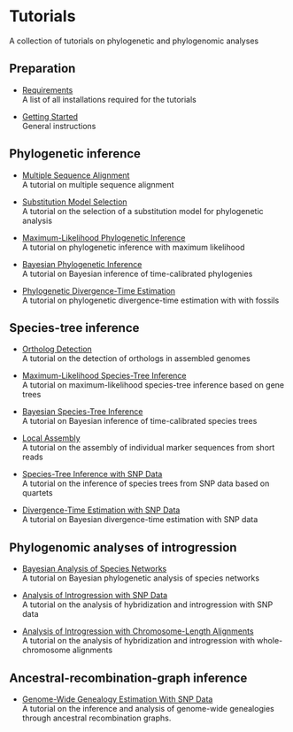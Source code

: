 # Tutorials

A collection of tutorials on phylogenetic and phylogenomic analyses


## Preparation

* [Requirements](requirements.md)<br>A list of all installations required for the tutorials

* [Getting Started](getting_started.md)<br>General instructions

## Phylogenetic inference

* [Multiple Sequence Alignment](multiple_sequence_alignment/README.md)<br>A tutorial on multiple sequence alignment

* [Substitution Model Selection](substitution_model_selection/README.md)<br>A tutorial on the selection of a substitution model for phylogenetic analysis

* [Maximum-Likelihood Phylogenetic Inference](ml_phylogeny_inference/README.md)<br>A tutorial on phylogenetic inference with maximum likelihood

* [Bayesian Phylogenetic Inference](bayesian_phylogeny_inference/README.md)<br>A tutorial on Bayesian inference of time-calibrated phylogenies

* [Phylogenetic Divergence-Time Estimation](divergence_time_estimation/README.md)<br>A tutorial on phylogenetic divergence-time estimation with with fossils

## Species-tree inference

* [Ortholog Detection](ortholog_detection/README.md)<br>A tutorial on the detection of orthologs in assembled genomes

* [Maximum-Likelihood Species-Tree Inference](ml_species_tree_inference/README.md)<br>A tutorial on maximum-likelihood species-tree inference based on gene trees

* [Bayesian Species-Tree Inference](bayesian_species_tree_inference/README.md)<br>A tutorial on Bayesian inference of time-calibrated species trees

* [Local Assembly](local_assembly/README.md)<br>A tutorial on the assembly of individual marker sequences from short reads

* [Species-Tree Inference with SNP Data](species_tree_inference_with_snp_data/README.md)<br>A tutorial on the inference of species trees from SNP data based on quartets

* [Divergence-Time Estimation with SNP Data](divergence_time_estimation_with_snp_data/README.md)<br>A tutorial on Bayesian divergence-time estimation with SNP data

## Phylogenomic analyses of introgression

* [Bayesian Analysis of Species Networks](bayesian_analysis_of_species_networks/README.md)<br>A tutorial on Bayesian phylogenetic analysis of species networks

* [Analysis of Introgression with SNP Data](analysis_of_introgression_with_snp_data/README.md)<br>A tutorial on the analysis of hybridization and introgression with SNP data

* [Analysis of Introgression with Chromosome-Length Alignments](analysis_of_introgression_with_chromosome_length_alignments/README.md)<br>A tutorial on the analysis of hybridization and introgression with whole-chromosome alignments

## Ancestral-recombination-graph inference

* [Genome-Wide Genealogy Estimation With SNP Data](genome_wide_genealogy_estimation_with_snp_data/README.md)<br>A tutorial on the inference and analysis of genome-wide genealogies through ancestral recombination graphs.
